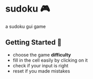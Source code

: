 # sudoku :video_game:
a sudoku gui game

## Getting Started :memo:
* choose the game **difficulty**
* fill in the cell easily by clicking on it
* check if your input is right
* reset if you made mistakes
